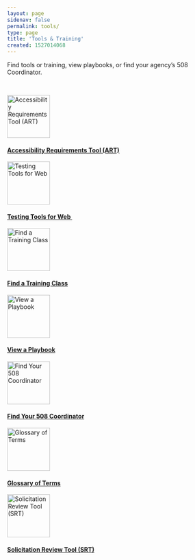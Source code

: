 ```yaml
---
layout: page
sidenav: false
permalink: tools/
type: page
title: 'Tools & Training'
created: 1527014068
---
```


Find tools or training, view playbooks, or find your agency’s 508 Coordinator.

&nbsp;

<div class="nopadding row">
  <div class="col-lg-3">
    <div class="clearfix col-lg-12 text-center">
      <a href="{{site.baseurl}}/art/home"><img alt="Accessibility Requirements Tool (ART)" src="https://assets.section508.gov/filesart-create.gif" style="width:100px" title="Accessibility Requirements Tool (ART)" /></a>
    </div>
<div class="clearfix col-lg-12 text-center">
      <h4>
        <a href="{{site.baseurl}}/art/home">Accessibility Requirements Tool (ART)</a>
      </h4>
    </div>
  </div>
  
  <div class="col-lg-3">
    <div class="clearfix col-lg-12 text-center">
      <a href="{{site.baseurl}}/test/web-software"><img alt="Testing Tools for Web" src="https://assets.section508.gov/files/images/icons/dropper-white.gif" style="width:100px" title="Testing Tools for Web" /></a>
    </div>
<div class="clearfix col-lg-12 text-center">
      <h4>
        <a href="{{site.baseurl}}/test/web-software">Testing Tools for Web&nbsp;</a>
      </h4>
    </div>
  </div>
  
  <div class="col-lg-3">
    <div class="clearfix col-lg-12 text-center">
      <a href="{{site.baseurl}}/training"><img alt="Find a Training Class" src="https://assets.section508.gov/filestraining.gif" style="width:100px" title="Find a Training Class" /></a>
    </div>
<div class="clearfix col-lg-12 text-center">
      <h4>
        <a href="{{site.baseurl}}/training">Find a Training Class</a>
      </h4>
    </div>
  </div>
  
  <div class="col-lg-3">
    <div class="clearfix col-lg-12 text-center">
      <a href="{{site.baseurl}}/tools/playbooks"><img alt="View a Playbook" src="https://assets.section508.gov/filesfootball.gif" style="width:100px" title="View a Playbook" /></a>
    </div>
<div class="clearfix col-lg-12 text-center">
      <h4>
        <a href="{{site.baseurl}}/tools/playbooks">View a Playbook</a>
      </h4>
    </div>
  </div>
</div>

<div class="nopadding row">
  <div class="col-lg-3">
    <div class="clearfix col-lg-12 text-center">
      <a href="{{site.baseurl}}/tools/coordinator-listing"><img alt="Find Your 508 Coordinator" src="https://assets.section508.gov/filesfind-your-pm.gif" style="width:100px" title="Find Your 508 Coordinator" /></a>
    </div>
<div class="clearfix col-lg-12 text-center">
      <h4>
        <a href="{{site.baseurl}}/tools/coordinator-listing">Find Your 508 Coordinator</a>
      </h4>
    </div>
  </div>
  
  <div class="col-lg-3">
    <div class="clearfix col-lg-12 text-center">
      <a href="{{site.baseurl}}/content/glossary "><img alt="Glossary of Terms" src="https://assets.section508.gov/files/images/icons/read-white.png" style="width:100px" title="Glossary of Terms" /></a>
    </div>
<div class="clearfix col-lg-12 text-center">
      <h4>
        <a href="{{site.baseurl}}/content/glossary ">Glossary of Terms</a>
      </h4>
    </div>
  </div>
  
  <div class="col-lg-3">
    <div class="clearfix col-lg-12 text-center">
      <a href="{{site.baseurl}}/buy/solicitation-review-tool"><img alt="Solicitation Review Tool (SRT)" src="https://assets.section508.gov/filestools-srt.gif" style="width:100px" title="Solicitation Review Tool (SRT)" /></a>
    </div>
<div class="clearfix col-lg-12 text-center">
      <h4>
        <a href="{{site.baseurl}}/buy/solicitation-review-tool">Solicitation Review Tool (SRT)</a>
      </h4>
    </div>
  </div>
</div>